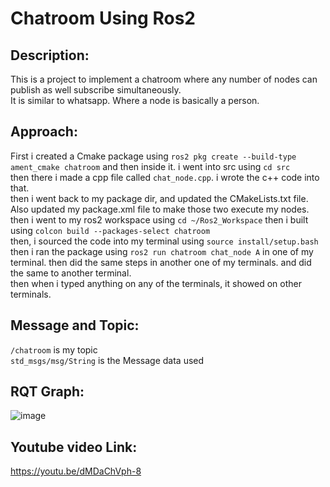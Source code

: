 # Chatroom Using Ros2

## Description:
This is a project to implement a chatroom where any number of nodes can publish as well subscribe simultaneously.<br>
It is similar to whatsapp. Where a node is basically a person. 

## Approach:
First i created a Cmake package using `ros2 pkg create --build-type ament_cmake chatroom` and then inside it. i went into src using `cd src`<br>
then there i made a cpp file called `chat_node.cpp`. i wrote the c++ code into that. <br>
then i went back to my package dir, and updated the CMakeLists.txt file. Also updated my package.xml file to make those two execute my nodes.<br>
then i went to my ros2 workspace using `cd ~/Ros2_Workspace` then i built using `colcon build --packages-select chatroom` <br>
then, i sourced the code into my terminal using `source install/setup.bash` then i ran the package using 
`ros2 run chatroom chat_node A` in one of my terminal. then did the same steps in another one of my terminals. and did the same to another terminal.<br>
then when i typed anything on any of the terminals, it showed on other terminals.

## Message and Topic:
`/chatroom` is my topic<br>
`std_msgs/msg/String` is the Message data used

## RQT Graph:
![image](https://github.com/user-attachments/assets/6e522be0-1acf-41a2-8eca-3d358b9f9264)

## Youtube video Link:
https://youtu.be/dMDaChVph-8
